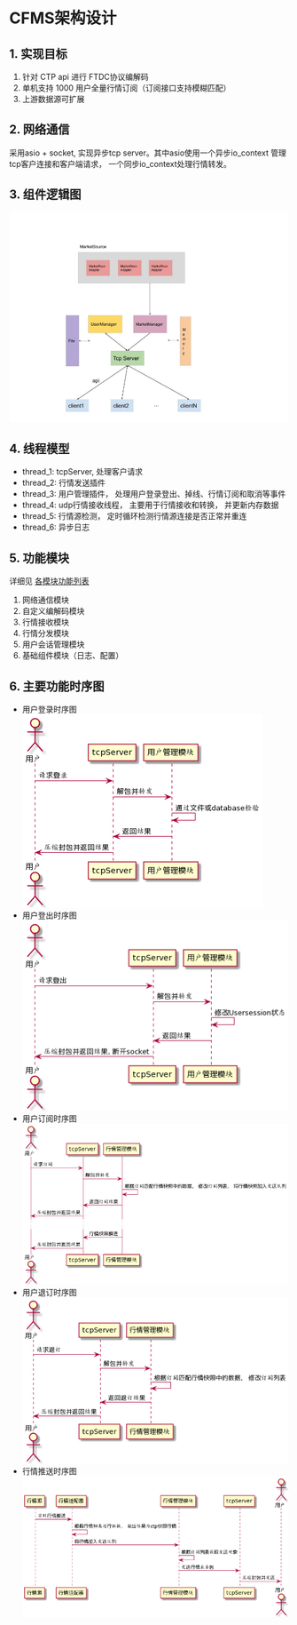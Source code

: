 # CFMS架构设计

## 1. 实现目标

1. 针对 CTP api 进行 FTDC协议编解码
2. 单机支持 1000 用户全量行情订阅（订阅接口支持模糊匹配）
3. 上游数据源可扩展

## 2. 网络通信

采用asio + socket, 实现异步tcp server。其中asio使用一个异步io_context 管理tcp客户连接和客户端请求， 一个同步io_context处理行情转发。

## 3. 组件逻辑图

![CMFS组件逻辑图](./images/CMFS组件逻辑图.jpg)



## 4. 线程模型

- thread_1: tcpServer, 处理客户请求
- thread_2: 行情发送插件
- thread_3: 用户管理插件， 处理用户登录登出、掉线、行情订阅和取消等事件
- thread_4: udp行情接收线程， 主要用于行情接收和转换， 并更新内存数据
- thread_5: 行情源检测， 定时循环检测行情源连接是否正常并重连
- thread_6: 异步日志

## 5. 功能模块
详细见 [各模块功能列表](./功能列表.md)
1. 网络通信模块
2. 自定义编解码模块
3. 行情接收模块
4. 行情分发模块
5. 用户会话管理模块
6. 基础组件模块（日志、配置）

## 6. 主要功能时序图

- 用户登录时序图  
    ![用户登录时序图](./images/用户登录.png)
- 用户登出时序图  
    ![用户登出时序图](./images/用户登出.png)
- 用户订阅时序图  
    ![用户订阅时序图](./images/行情订阅.png)
- 用户退订时序图  
    ![用户退订时序图](./images/行情退订.png)
- 行情推送时序图  
    ![行情推送时序图](./images/行情推送.png)
